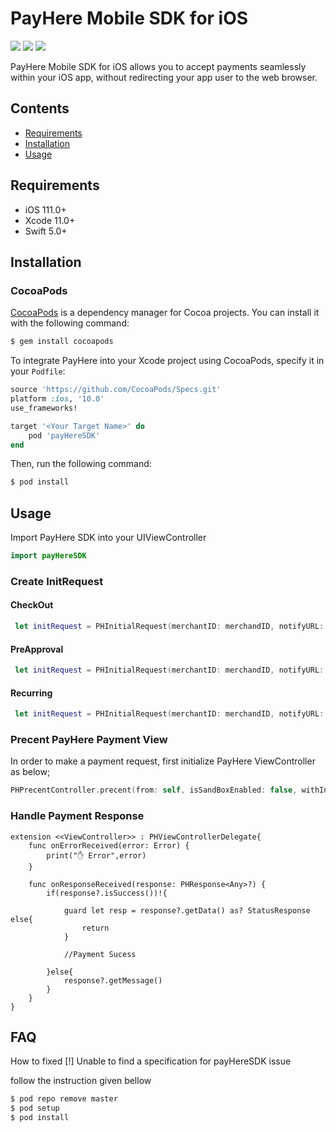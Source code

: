 # PayHere Mobile SDK for iOS
<p>
<a href="https://developer.apple.com/swift"><img src="https://img.shields.io/badge/language-swift5-f48041.svg?style=flat"></a>
<a href="https://developer.apple.com/ios"><img src="https://img.shields.io/badge/platform-iOS%208%2B-blue.svg?style=flat"></a>
<a><img src="https://img.shields.io/badge/CocoaPods-compatible-4BC51D.svg?style=flat"></a>
</p>

PayHere Mobile SDK for iOS allows you to accept payments seamlessly within your iOS app, without redirecting your app user to the web browser.

## Contents
-  [Requirements](#Requirements)
-  [Installation](#Installation)
-  [Usage](#Usage)

## Requirements
- iOS 111.0+
- Xcode 11.0+
- Swift 5.0+

## Installation

### CocoaPods

[CocoaPods](http://cocoapods.org) is a dependency manager for Cocoa projects. You can install it with the following command:

```bash
$ gem install cocoapods
```
To integrate PayHere into your Xcode project using CocoaPods, specify it in your `Podfile`:

```ruby
source 'https://github.com/CocoaPods/Specs.git'
platform :ios, '10.0'
use_frameworks!

target '<Your Target Name>' do
    pod 'payHereSDK'
end
```
Then, run the following command:

```bash
$ pod install
```

## Usage
Import PayHere SDK into your UIViewController 
```swift
import payHereSDK
```
### Create InitRequest

#### CheckOut
```swift
 let initRequest = PHInitialRequest(merchantID: merchandID, notifyURL: "", firstName: "Pay", lastName: "Here", email: "test@test.com", phone: "+9477123456", address: "Colombo", city: "Colombo", country: "Sri Lanka", orderID: "001", itemsDescription: "PayHere SDK Sample", itemsMap: [item1,item2], currency: .LKR, amount: 50.00, deliveryAddress: "", deliveryCity: "", deliveryCountry: "", custom1: "custom 01", custom2: "custom 02")
```
#### PreApproval
```swift
 let initRequest = PHInitialRequest(merchantID: merchandID, notifyURL: "", firstName: "", lastName: "", email: "", phone: "", address: "", city: "", country: "", orderID: "001", itemsDescription: "", itemsMap: [item1], currency: .LKR, custom1: "", custom2: "")
```

#### Recurring
```swift
 let initRequest = PHInitialRequest(merchantID: merchandID, notifyURL: "", firstName: "", lastName: "", email: "", phone: "", address: "", city: "", country: "", orderID: "002", itemsDescription: "", itemsMap: [item1], currency: .LKR, amount: 60.50, deliveryAddress: "", deliveryCity: "", deliveryCountry: "", custom1: "", custom2: "", startupFee: 0.0, recurrence: .Month(duration: 2), duration: .Forver)
```

### Precent PayHere Payment View
In order to make a payment request, first initialize PayHere ViewController as below;

```swift
PHPrecentController.precent(from: self, isSandBoxEnabled: false, withInitRequest: initRequest!, delegate: self)
```

### Handle Payment Response

```swifit
extension <<ViewController>> : PHViewControllerDelegate{
    func onErrorReceived(error: Error) {
        print("✋ Error",error)
    }
    
    func onResponseReceived(response: PHResponse<Any>?) {
        if(response?.isSuccess())!{
            
            guard let resp = response?.getData() as? StatusResponse else{
                return
            }
            
            //Payment Sucess
            
        }else{
            response?.getMessage()
        }
    }
}
```

## FAQ

How to fixed [!] Unable to find a specification for payHereSDK issue 

follow the instruction given bellow

```bash
$ pod repo remove master
$ pod setup
$ pod install
```
